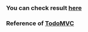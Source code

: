 ### You can check result [here](https://navipro70.github.io/react-todo-mvc/)

### Reference of [TodoMVC](https://todomvc.com/)
